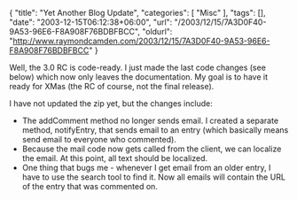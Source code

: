 {
	"title": "Yet Another Blog Update",
	"categories": [
		"Misc"
	],
	"tags": [],
	"date": "2003-12-15T06:12:38+06:00",
	"url": "/2003/12/15/7A3D0F40-9A53-96E6-F8A908F76BDBFBCC",
	"oldurl": "http://www.raymondcamden.com/2003/12/15/7A3D0F40-9A53-96E6-F8A908F76BDBFBCC"
}

Well, the 3.0 RC is code-ready. I just made the last code changes (see below) which now only leaves the documentation. My goal is to have it ready for XMas (the RC of course, not the final release). 

I have not updated the zip yet, but the changes include:

<ul>
<li>The addComment method no longer sends email. I created a separate method, notifyEntry, that sends email to an entry (which basically means send email to everyone who commented). 
<li>Because the mail code now gets called from the client, we can localize the email. At this point, all text should be localized.
<li>One thing that bugs me - whenever I get email from an older entry, I have to use the search tool to find it. Now all emails will contain the URL of the entry that was commented on.
</ul>